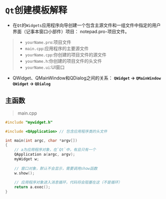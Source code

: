 # `Qt`创建模板解释
- 在`Qt`的`Widgets`应用程序向导创建一个包含主源文件和一组文件中指定的用户界面（记事本窗口小部件）项目：
notepad.pro-项目文件。
> - `yourName.pro`:项目文件
> - `main.cpp`:应用程序的主要源文件
> - `yourName.cpp`:你创建的项目文件的源文件
> - `yourName.h`:你创建的项目文件的头文件
> - `yourName.ui`:UI窗口
- QWidget、QMainWindow和QDialog之间的关系：
**`QWidget` -> `QMainWindow`**
**`QWidget` -> `QDialog`**
## 主函数
> main.cpp
```c++
#include "mywidget.h"

#include <QApplication> // 包含应用程序类的头文件

int main(int argc, char *argv[])
{
    // a为应用程序对象，在`Qt`中，有且只有一个
    QApplication a(argc, argv);
    myWidget w;
    
    // 窗口对象，默认不会显示，需要调用show函数
    w.show();
    
    // 应用程序对象进入消息循环，代码将会阻塞在这（不是循环）
    return a.exec();
}

```

